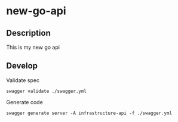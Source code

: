 # new-go-api

## Description

This is my new go api

## Develop

Validate spec
```
swagger validate ./swagger.yml
```

Generate code
```
swagger generate server -A infrastructure-api -f ./swagger.yml
```
